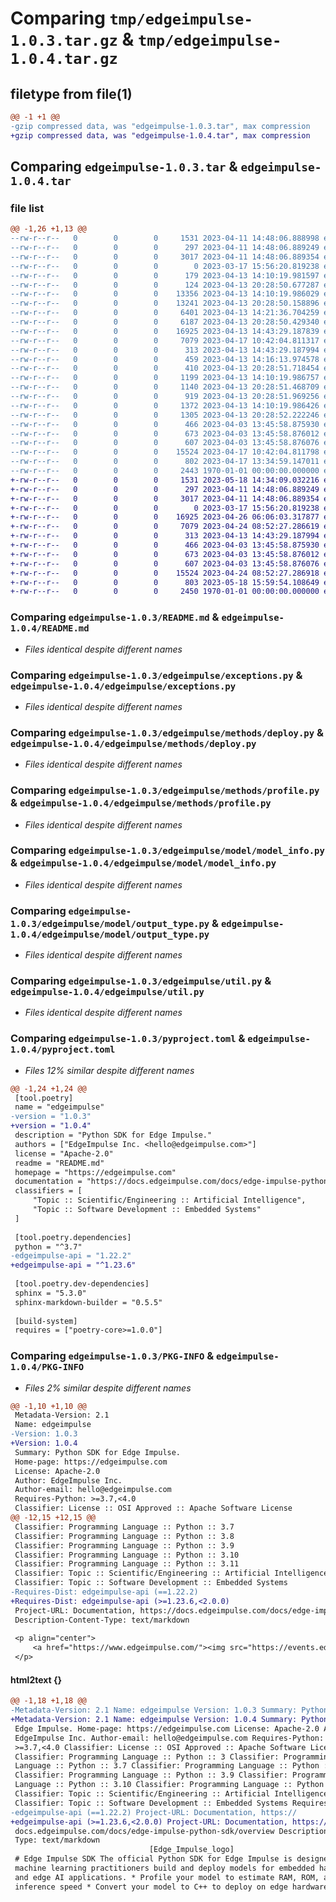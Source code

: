 # Comparing `tmp/edgeimpulse-1.0.3.tar.gz` & `tmp/edgeimpulse-1.0.4.tar.gz`

## filetype from file(1)

```diff
@@ -1 +1 @@
-gzip compressed data, was "edgeimpulse-1.0.3.tar", max compression
+gzip compressed data, was "edgeimpulse-1.0.4.tar", max compression
```

## Comparing `edgeimpulse-1.0.3.tar` & `edgeimpulse-1.0.4.tar`

### file list

```diff
@@ -1,26 +1,13 @@
--rw-r--r--   0        0        0     1531 2023-04-11 14:48:06.888998 edgeimpulse-1.0.3/README.md
--rw-r--r--   0        0        0      297 2023-04-11 14:48:06.889249 edgeimpulse-1.0.3/edgeimpulse/__init__.py
--rw-r--r--   0        0        0     3017 2023-04-11 14:48:06.889354 edgeimpulse-1.0.3/edgeimpulse/exceptions.py
--rw-r--r--   0        0        0        0 2023-03-17 15:56:20.819238 edgeimpulse-1.0.3/edgeimpulse/methods/__init__.py
--rw-r--r--   0        0        0      179 2023-04-13 14:10:19.981597 edgeimpulse-1.0.3/edgeimpulse/methods/__pycache__/__init__.cpython-310.pyc
--rw-r--r--   0        0        0      124 2023-04-13 20:28:50.677287 edgeimpulse-1.0.3/edgeimpulse/methods/__pycache__/__init__.cpython-38.pyc
--rw-r--r--   0        0        0    13356 2023-04-13 14:10:19.986029 edgeimpulse-1.0.3/edgeimpulse/methods/__pycache__/deploy.cpython-310.pyc
--rw-r--r--   0        0        0    13241 2023-04-13 20:28:50.158896 edgeimpulse-1.0.3/edgeimpulse/methods/__pycache__/deploy.cpython-38.pyc
--rw-r--r--   0        0        0     6401 2023-04-13 14:21:36.704259 edgeimpulse-1.0.3/edgeimpulse/methods/__pycache__/profile.cpython-310.pyc
--rw-r--r--   0        0        0     6187 2023-04-13 20:28:50.429340 edgeimpulse-1.0.3/edgeimpulse/methods/__pycache__/profile.cpython-38.pyc
--rw-r--r--   0        0        0    16925 2023-04-13 14:43:29.187839 edgeimpulse-1.0.3/edgeimpulse/methods/deploy.py
--rw-r--r--   0        0        0     7079 2023-04-17 10:42:04.811317 edgeimpulse-1.0.3/edgeimpulse/methods/profile.py
--rw-r--r--   0        0        0      313 2023-04-13 14:43:29.187994 edgeimpulse-1.0.3/edgeimpulse/model/__init__.py
--rw-r--r--   0        0        0      459 2023-04-13 14:16:13.974578 edgeimpulse-1.0.3/edgeimpulse/model/__pycache__/__init__.cpython-310.pyc
--rw-r--r--   0        0        0      410 2023-04-13 20:28:51.718454 edgeimpulse-1.0.3/edgeimpulse/model/__pycache__/__init__.cpython-38.pyc
--rw-r--r--   0        0        0     1199 2023-04-13 14:10:19.986757 edgeimpulse-1.0.3/edgeimpulse/model/__pycache__/input_type.cpython-310.pyc
--rw-r--r--   0        0        0     1140 2023-04-13 20:28:51.468709 edgeimpulse-1.0.3/edgeimpulse/model/__pycache__/input_type.cpython-38.pyc
--rw-r--r--   0        0        0      919 2023-04-13 20:28:51.969256 edgeimpulse-1.0.3/edgeimpulse/model/__pycache__/model_info.cpython-38.pyc
--rw-r--r--   0        0        0     1372 2023-04-13 14:10:19.986426 edgeimpulse-1.0.3/edgeimpulse/model/__pycache__/output_type.cpython-310.pyc
--rw-r--r--   0        0        0     1305 2023-04-13 20:28:52.222246 edgeimpulse-1.0.3/edgeimpulse/model/__pycache__/output_type.cpython-38.pyc
--rw-r--r--   0        0        0      466 2023-04-03 13:45:58.875930 edgeimpulse-1.0.3/edgeimpulse/model/input_type.py
--rw-r--r--   0        0        0      673 2023-04-03 13:45:58.876012 edgeimpulse-1.0.3/edgeimpulse/model/model_info.py
--rw-r--r--   0        0        0      607 2023-04-03 13:45:58.876076 edgeimpulse-1.0.3/edgeimpulse/model/output_type.py
--rw-r--r--   0        0        0    15524 2023-04-17 10:42:04.811798 edgeimpulse-1.0.3/edgeimpulse/util.py
--rw-r--r--   0        0        0      802 2023-04-17 13:34:59.147011 edgeimpulse-1.0.3/pyproject.toml
--rw-r--r--   0        0        0     2443 1970-01-01 00:00:00.000000 edgeimpulse-1.0.3/PKG-INFO
+-rw-r--r--   0        0        0     1531 2023-05-18 14:34:09.032216 edgeimpulse-1.0.4/README.md
+-rw-r--r--   0        0        0      297 2023-04-11 14:48:06.889249 edgeimpulse-1.0.4/edgeimpulse/__init__.py
+-rw-r--r--   0        0        0     3017 2023-04-11 14:48:06.889354 edgeimpulse-1.0.4/edgeimpulse/exceptions.py
+-rw-r--r--   0        0        0        0 2023-03-17 15:56:20.819238 edgeimpulse-1.0.4/edgeimpulse/methods/__init__.py
+-rw-r--r--   0        0        0    16925 2023-04-26 06:06:03.317877 edgeimpulse-1.0.4/edgeimpulse/methods/deploy.py
+-rw-r--r--   0        0        0     7079 2023-04-24 08:52:27.286619 edgeimpulse-1.0.4/edgeimpulse/methods/profile.py
+-rw-r--r--   0        0        0      313 2023-04-13 14:43:29.187994 edgeimpulse-1.0.4/edgeimpulse/model/__init__.py
+-rw-r--r--   0        0        0      466 2023-04-03 13:45:58.875930 edgeimpulse-1.0.4/edgeimpulse/model/input_type.py
+-rw-r--r--   0        0        0      673 2023-04-03 13:45:58.876012 edgeimpulse-1.0.4/edgeimpulse/model/model_info.py
+-rw-r--r--   0        0        0      607 2023-04-03 13:45:58.876076 edgeimpulse-1.0.4/edgeimpulse/model/output_type.py
+-rw-r--r--   0        0        0    15524 2023-04-24 08:52:27.286918 edgeimpulse-1.0.4/edgeimpulse/util.py
+-rw-r--r--   0        0        0      803 2023-05-18 15:59:54.108649 edgeimpulse-1.0.4/pyproject.toml
+-rw-r--r--   0        0        0     2450 1970-01-01 00:00:00.000000 edgeimpulse-1.0.4/PKG-INFO
```

### Comparing `edgeimpulse-1.0.3/README.md` & `edgeimpulse-1.0.4/README.md`

 * *Files identical despite different names*

### Comparing `edgeimpulse-1.0.3/edgeimpulse/exceptions.py` & `edgeimpulse-1.0.4/edgeimpulse/exceptions.py`

 * *Files identical despite different names*

### Comparing `edgeimpulse-1.0.3/edgeimpulse/methods/deploy.py` & `edgeimpulse-1.0.4/edgeimpulse/methods/deploy.py`

 * *Files identical despite different names*

### Comparing `edgeimpulse-1.0.3/edgeimpulse/methods/profile.py` & `edgeimpulse-1.0.4/edgeimpulse/methods/profile.py`

 * *Files identical despite different names*

### Comparing `edgeimpulse-1.0.3/edgeimpulse/model/model_info.py` & `edgeimpulse-1.0.4/edgeimpulse/model/model_info.py`

 * *Files identical despite different names*

### Comparing `edgeimpulse-1.0.3/edgeimpulse/model/output_type.py` & `edgeimpulse-1.0.4/edgeimpulse/model/output_type.py`

 * *Files identical despite different names*

### Comparing `edgeimpulse-1.0.3/edgeimpulse/util.py` & `edgeimpulse-1.0.4/edgeimpulse/util.py`

 * *Files identical despite different names*

### Comparing `edgeimpulse-1.0.3/pyproject.toml` & `edgeimpulse-1.0.4/pyproject.toml`

 * *Files 12% similar despite different names*

```diff
@@ -1,24 +1,24 @@
 [tool.poetry]
 name = "edgeimpulse"
-version = "1.0.3"
+version = "1.0.4"
 description = "Python SDK for Edge Impulse."
 authors = ["EdgeImpulse Inc. <hello@edgeimpulse.com>"]
 license = "Apache-2.0"
 readme = "README.md"
 homepage = "https://edgeimpulse.com"
 documentation = "https://docs.edgeimpulse.com/docs/edge-impulse-python-sdk/overview"
 classifiers = [
     "Topic :: Scientific/Engineering :: Artificial Intelligence",
     "Topic :: Software Development :: Embedded Systems"
 ]
 
 [tool.poetry.dependencies]
 python = "^3.7"
-edgeimpulse-api = "1.22.2"
+edgeimpulse-api = "^1.23.6"
 
 [tool.poetry.dev-dependencies]
 sphinx = "5.3.0"
 sphinx-markdown-builder = "0.5.5"
 
 [build-system]
 requires = ["poetry-core>=1.0.0"]
```

### Comparing `edgeimpulse-1.0.3/PKG-INFO` & `edgeimpulse-1.0.4/PKG-INFO`

 * *Files 2% similar despite different names*

```diff
@@ -1,10 +1,10 @@
 Metadata-Version: 2.1
 Name: edgeimpulse
-Version: 1.0.3
+Version: 1.0.4
 Summary: Python SDK for Edge Impulse.
 Home-page: https://edgeimpulse.com
 License: Apache-2.0
 Author: EdgeImpulse Inc.
 Author-email: hello@edgeimpulse.com
 Requires-Python: >=3.7,<4.0
 Classifier: License :: OSI Approved :: Apache Software License
@@ -12,15 +12,15 @@
 Classifier: Programming Language :: Python :: 3.7
 Classifier: Programming Language :: Python :: 3.8
 Classifier: Programming Language :: Python :: 3.9
 Classifier: Programming Language :: Python :: 3.10
 Classifier: Programming Language :: Python :: 3.11
 Classifier: Topic :: Scientific/Engineering :: Artificial Intelligence
 Classifier: Topic :: Software Development :: Embedded Systems
-Requires-Dist: edgeimpulse-api (==1.22.2)
+Requires-Dist: edgeimpulse-api (>=1.23.6,<2.0.0)
 Project-URL: Documentation, https://docs.edgeimpulse.com/docs/edge-impulse-python-sdk/overview
 Description-Content-Type: text/markdown
 
 <p align="center">
     <a href="https://www.edgeimpulse.com/"><img src="https://events.edgeimpulse.com/hs-fs/hubfs/Edge%20Impulse%20Full%20Logo_RGB.png?width=1817&name=Edge%20Impulse%20Full%20Logo_RGB.png?raw=true" alt="Edge Impulse logo"/></a>
 </p>
```

#### html2text {}

```diff
@@ -1,18 +1,18 @@
-Metadata-Version: 2.1 Name: edgeimpulse Version: 1.0.3 Summary: Python SDK for
+Metadata-Version: 2.1 Name: edgeimpulse Version: 1.0.4 Summary: Python SDK for
 Edge Impulse. Home-page: https://edgeimpulse.com License: Apache-2.0 Author:
 EdgeImpulse Inc. Author-email: hello@edgeimpulse.com Requires-Python:
 >=3.7,<4.0 Classifier: License :: OSI Approved :: Apache Software License
 Classifier: Programming Language :: Python :: 3 Classifier: Programming
 Language :: Python :: 3.7 Classifier: Programming Language :: Python :: 3.8
 Classifier: Programming Language :: Python :: 3.9 Classifier: Programming
 Language :: Python :: 3.10 Classifier: Programming Language :: Python :: 3.11
 Classifier: Topic :: Scientific/Engineering :: Artificial Intelligence
 Classifier: Topic :: Software Development :: Embedded Systems Requires-Dist:
-edgeimpulse-api (==1.22.2) Project-URL: Documentation, https://
+edgeimpulse-api (>=1.23.6,<2.0.0) Project-URL: Documentation, https://
 docs.edgeimpulse.com/docs/edge-impulse-python-sdk/overview Description-Content-
 Type: text/markdown
                               [Edge_Impulse_logo]
 # Edge Impulse SDK The official Python SDK for Edge Impulse is designed to help
 machine learning practitioners build and deploy models for embedded hardware
 and edge AI applications. * Profile your model to estimate RAM, ROM, and
 inference speed * Convert your model to C++ to deploy on edge hardware *
```

